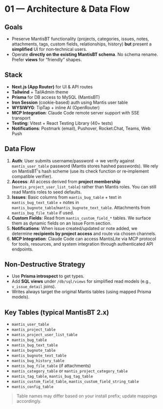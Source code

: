# 01 — Architecture & Data Flow

## Goals
- Preserve MantisBT functionality (projects, categories, issues, notes, attachments, tags, custom fields, relationships, history) **but** present a **simplified** UI for non‑technical users.
- Operate **directly on the existing MantisBT schema**. No schema rename. Prefer **views** for “friendly” shapes.

## Stack
- **Next.js (App Router)** for UI & API routes
- **Tailwind** + TailAdmin theme
- **Prisma** for DB access to MySQL (MantisBT)
- **Iron Session** (cookie-based) auth using Mantis user table
- **WYSIWYG**: TipTap + inline AI (OpenRouter)
- **MCP Integration**: Claude Code remote server support with SSE transport
- **Testing**: Vitest + React Testing Library (40+ tests)
- **Notifications**: Postmark (email), Pushover, Rocket.Chat, Teams, Web Push

## Data Flow
1. **Auth**: User submits username/password → we verify against `mantis_user_table` password (Mantis stores hashed passwords). We rely on MantisBT's hash scheme (use its check function or re‑implement compatible verifier).
2. **Access**: All access derived from **project membership** (`mantis_project_user_list_table`) rather than Mantis roles. You can still read Mantis roles to seed defaults.
3. **Issues**: Basic columns from `mantis_bug_table` + text in `mantis_bug_text_table` + notes in `mantis_bugnote_table`/`mantis_bugnote_text_table`. Attachments from `mantis_bug_file_table` if used.
4. **Custom Fields**: Read from `mantis_custom_field_*` tables. We surface them as dynamic fields on an Issue Form section.
5. **Notifications**: When issue created/updated or note added, we determine **recipients by project access** and route via chosen channels.
6. **MCP Integration**: Claude Code can access MantisLite via MCP protocol for tools, resources, and system integration through authenticated API endpoints.

## Non-Destructive Strategy
- Use **Prisma introspect** to get types.
- Add **SQL views** under `/db/sql/views` for simplified read models (e.g., `v_issue_detail` joins).
- Writes always target the original Mantis tables (using mapped Prisma models).

## Key Tables (typical MantisBT 2.x)
- `mantis_user_table`
- `mantis_project_table`
- `mantis_project_user_list_table`
- `mantis_bug_table`
- `mantis_bug_text_table`
- `mantis_bugnote_table`
- `mantis_bugnote_text_table`
- `mantis_bug_history_table`
- `mantis_bug_file_table` (if attachments)
- `mantis_category_table` or `mantis_project_category_table`
- `mantis_tag_table`, `mantis_bug_tag_table`
- `mantis_custom_field_table`, `mantis_custom_field_string_table`
- `mantis_config_table`

> Table names may differ based on your install prefix; update mappings accordingly.
